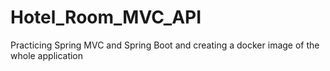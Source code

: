 # Hotel_Room_MVC_API
Practicing Spring MVC and Spring Boot and creating a docker image of the whole application
